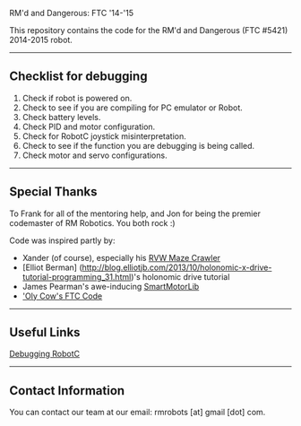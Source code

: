 RM'd and Dangerous: FTC '14-'15

This repository contains the code for the RM'd and Dangerous (FTC #5421) 2014-2015 robot.

-------------------------

## Checklist for debugging
1) Check if robot is powered on.
2) Check to see if you are compiling for PC emulator or Robot.
3) Check battery levels.
4) Check PID and motor configuration.
5) Check for RobotC joystick misinterpretation.
6) Check to see if the function you are debugging is being called.
7) Check motor and servo configurations.

-------------------------

## Special Thanks
To Frank for all of the mentoring help, and Jon for being the premier codemaster of RM Robotics. You both rock :)

Code was inspired partly by:
  - Xander (of course), especially his [RVW Maze Crawler](http://botbench.com/blog/2013/05/27/robot-virtual-worlds-maze-crawler/)
  - [Elliot Berman] (http://blog.elliotjb.com/2013/10/holonomic-x-drive-tutorial-programming_31.html)'s holonomic drive tutorial
  - James Pearman's awe-inducing [SmartMotorLib](https://github.com/jpearman/smartMotorLib)
  - ['Oly Cow's FTC Code](https://github.com/OlyCow/FTC_2013-2014)

-------------------------

## Useful Links
[Debugging RobotC](http://www.robotc.net/forums/viewtopic.php?t=209&start=0&postdays=0&postorder=asc&highlight=)

-------------------------

## Contact Information

You can contact our team at our email: rmrobots [at] gmail [dot] com.
